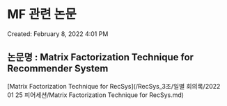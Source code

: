 # MF 관련 논문

Created: February 8, 2022 4:01 PM

## 논문명 : Matrix Factorization Technique for Recommender System

[Matrix Factorization Technique for RecSys](/RecSys_3조/일별 회의록/2022 01 25 피어세션/Matrix Factorization Technique for RecSys.md)